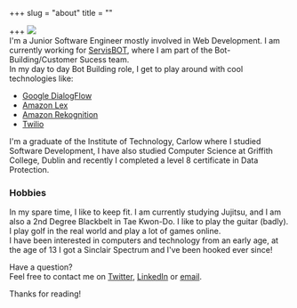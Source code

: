+++
slug = "about"
title = ""

+++
![](/uploads/about-me-leon-severan-we-buy-houses.jpg)  
I'm a Junior Software Engineer mostly involved in Web Development. I am currently working for [ServisBOT](https://servisbot.com/), where I am part of the Bot-Building/Customer Sucess team.  
In my day to day Bot Building role, I get to play around with cool technologies like:

* [Google DialogFlow](https://en.wikipedia.org/wiki/Dialogflow)
* [Amazon Lex](https://aws.amazon.com/lex/)
* [Amazon Rekognition](https://aws.amazon.com/rekognition/?blog-cards.sort-by=item.additionalFields.createdDate&blog-cards.sort-order=desc)
* [Twilio](https://ahoy.twilio.com/twilio-products?utm_source=google&utm_medium=cpc&utm_term=twilio&utm_campaign=G_S_Brand_EMEA_UK&IRE_mCPC=&gclid=EAIaIQobChMI35Ppq_a66gIVGLLtCh36-gbiEAAYASAAEgKdw_D_BwE&gclsrc=aw.ds)

I'm a graduate of the Institute of Technology, Carlow where I studied Software Development, I have also studied Computer Science at Griffith College, Dublin and recently I completed a level 8 certificate in Data Protection.

### Hobbies

In my spare time, I like to keep fit. I am currently studying Jujitsu, and I am also a 2nd Degree Blackbelt in Tae Kwon-Do. I like to play the guitar (badly). I play golf in the real world and play a lot of games online.  
I have been interested in computers and technology from an early age,  at the age of 13 I got a Sinclair Spectrum and I've been hooked ever since!

Have a question?  
Feel free to contact me on [Twitter](https://twitter.com/karlkavo), [LinkedIn](https://www.linkedin.com/in/karlkavanagh1971/) or [email](mailto:karlkavo@gmail.com).

Thanks for reading!